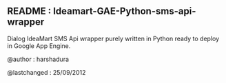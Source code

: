   README : Ideamart-GAE-Python-sms-api-wrapper
--------------------------------------

Dialog IdeaMart SMS Api wrapper purely written in Python ready to deploy in Google App Engine.

@author : harshadura

@lastchanged : 25/09/2012



